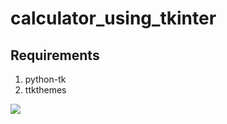 # calculator_using_tkinter

## Requirements

1. python-tk
2. ttkthemes


![](https://github.com/shazx06/calculator_using_tkinter/calc.png)
